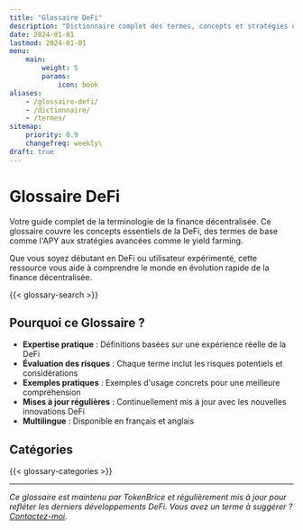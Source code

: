 ```yaml
---
title: "Glossaire DeFi"
description: "Dictionnaire complet des termes, concepts et stratégies de la finance décentralisée (DeFi). De l'APY au yield farming - comprenez la terminologie DeFi avec des définitions claires, des exemples et des évaluations de risques."
date: 2024-01-01
lastmod: 2024-01-01
menu:
    main:
        weight: 5
        params:
            icon: book
aliases:
    - /glossaire-defi/
    - /dictionnaire/
    - /termes/
sitemap:
    priority: 0.9
    changefreq: weekly\
draft: true
---
```


# Glossaire DeFi

Votre guide complet de la terminologie de la finance décentralisée. Ce glossaire couvre les concepts essentiels de la DeFi, des termes de base comme l'APY aux stratégies avancées comme le yield farming.

Que vous soyez débutant en DeFi ou utilisateur expérimenté, cette ressource vous aide à comprendre le monde en évolution rapide de la finance décentralisée.

{{< glossary-search >}}

## Pourquoi ce Glossaire ?

- **Expertise pratique** : Définitions basées sur une expérience réelle de la DeFi
- **Évaluation des risques** : Chaque terme inclut les risques potentiels et considérations
- **Exemples pratiques** : Exemples d'usage concrets pour une meilleure compréhension
- **Mises à jour régulières** : Continuellement mis à jour avec les nouvelles innovations DeFi
- **Multilingue** : Disponible en français et anglais

## Catégories

{{< glossary-categories >}}

---

*Ce glossaire est maintenu par TokenBrice et régulièrement mis à jour pour refléter les derniers développements DeFi. Vous avez un terme à suggérer ? [Contactez-moi](/fr/about).*

